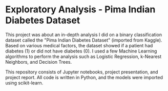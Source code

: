 # Exploratory Analysis - Pima Indian Diabetes Dataset
This project was about an in-depth analysis I did on a binary classification dataset called the "Pima Indian Diabetes Dataset" (imported from Kaggle). Based on various medical factors, the dataset showed if a patient had diabetes (1) or did not have diabetes (0). I used a few Machine Learning algorithms to perform the analysis such as Logistic Regression, k-Nearest Neighbors, and Decision Trees.

This repository consists of Jupyter notebooks, project presentation, and project report. All code is written in Python, and the models were imported using scikit-learn. 
